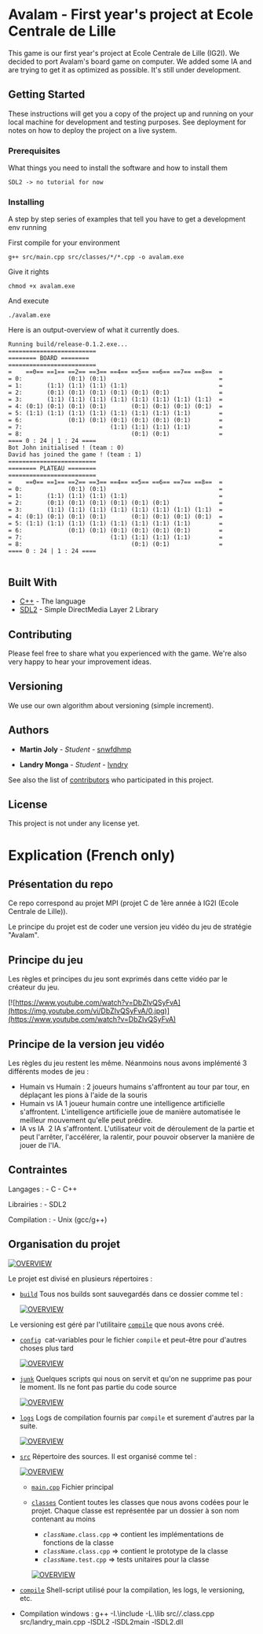 # Avalam - First year's project at Ecole Centrale de Lille

This game is our first year's project at Ecole Centrale de Lille (IG2I).
We decided to port Avalam's board game on computer.
We added some IA and are trying to get it as optimized as possible.
It's still under development.

## Getting Started

These instructions will get you a copy of the project up and running on your local machine for development and testing purposes. See deployment for notes on how to deploy the project on a live system.

### Prerequisites

What things you need to install the software and how to install them

```
SDL2 -> no tutorial for now
```

### Installing

A step by step series of examples that tell you have to get a development env running

First compile for your environment

```
g++ src/main.cpp src/classes/*/*.cpp -o avalam.exe
```

Give it rights

```
chmod +x avalam.exe
```

And execute

```
./avalam.exe
```

Here is an output-overview of what it currently does.

```
Running build/release-0.1.2.exe...
=========================
======== BOARD ========
=========================
=    ==0== ==1== ==2== ==3== ==4== ==5== ==6== ==7== ==8==  =
= 0:             (0:1) (0:1)                                =
= 1:       (1:1) (1:1) (1:1) (1:1)                          =
= 2:       (0:1) (0:1) (0:1) (0:1) (0:1) (0:1)              =
= 3:       (1:1) (1:1) (1:1) (1:1) (1:1) (1:1) (1:1) (1:1)  =
= 4: (0:1) (0:1) (0:1) (0:1)       (0:1) (0:1) (0:1) (0:1)  =
= 5: (1:1) (1:1) (1:1) (1:1) (1:1) (1:1) (1:1) (1:1)        =
= 6:             (0:1) (0:1) (0:1) (0:1) (0:1) (0:1)        =
= 7:                         (1:1) (1:1) (1:1) (1:1)        =
= 8:                               (0:1) (0:1)              =
==== 0 : 24 | 1 : 24 ====
Bot John initialised ! (team : 0)
David has joined the game ! (team : 1)
=========================
======== PLATEAU ========
=========================
=    ==0== ==1== ==2== ==3== ==4== ==5== ==6== ==7== ==8==  =
= 0:             (0:1) (0:1)                                =
= 1:       (1:1) (1:1) (1:1) (1:1)                          =
= 2:       (0:1) (0:1) (0:1) (0:1) (0:1) (0:1)              =
= 3:       (1:1) (1:1) (1:1) (1:1) (1:1) (1:1) (1:1) (1:1)  =
= 4: (0:1) (0:1) (0:1) (0:1)       (0:1) (0:1) (0:1) (0:1)  =
= 5: (1:1) (1:1) (1:1) (1:1) (1:1) (1:1) (1:1) (1:1)        =
= 6:             (0:1) (0:1) (0:1) (0:1) (0:1) (0:1)        =
= 7:                         (1:1) (1:1) (1:1) (1:1)        =
= 8:                               (0:1) (0:1)              =
==== 0 : 24 | 1 : 24 ====


```

## Built With

* [C++](http://www.cplusplus.com/) - The language
* [SDL2](https://www.libsdl.org/) - Simple DirectMedia Layer 2 Library

## Contributing

Please feel free to share what you experienced with the game.
We're also very happy to hear your improvement ideas.

## Versioning

We use our own algorithm about versioning (simple increment).

## Authors

* **Martin Joly** - *Student* - [snwfdhmp](https://github.com/snwfdhmp)

* **Landry Monga** - *Student* - [lvndry](https://github.com/lvndry)

See also the list of [contributors](https://github.com/snwfdhmp/MPI/contributors) who participated in this project.

## License

This project is not under any license yet.

# Explication (French only)

## Présentation du repo

Ce repo correspond au projet MPI (projet C de 1ère année à IG2I (Ecole Centrale de Lille)).

Le principe du projet est de coder une version jeu vidéo du jeu de stratégie "Avalam".

## Principe du jeu

Les règles et principes du jeu sont exprimés dans cette vidéo par le créateur du jeu.

[![https://www.youtube.com/watch?v=DbZIvQSyFvA](https://img.youtube.com/vi/DbZIvQSyFvA/0.jpg)](https://www.youtube.com/watch?v=DbZIvQSyFvA)

## Principe de la version jeu vidéo

Les règles du jeu restent les même. Néanmoins nous avons implémenté 3 différents modes de jeu :

- Humain vs Humain :
  2 joueurs humains s'affrontent au tour par tour, en déplaçant les pions à l'aide de la souris
- Humain vs IA
  1 joueur humain contre une intelligence artificielle s'affrontent. L'intelligence artificielle joue de manière automatisée le meilleur mouvement qu'elle peut prédire.
- IA vs IA
  2 IA s'affrontent. L'utilisateur voit de déroulement de la partie et peut l'arrêter, l'accélérer, la ralentir, pour pouvoir observer la manière de jouer de l'IA.
  
## Contraintes

Langages :
    - C
    - C++
   
Librairies :
    - SDL2
    
Compilation :
    - Unix (gcc/g++)
  
 ## Organisation du projet
 
 [![OVERVIEW](https://preview.ibb.co/c9Y7vk/Capture_d_e_cran_2017_04_28_a_19_15_17.png)](https://github.com/snwfdhmp/avalam-ai-game/)
 
Le projet est divisé en plusieurs répertoires :

- [<code>build</code>](https://github.com/snwfdhmp/avalam-ai-game/tree/master/build)
  Tous nos builds sont sauvegardés dans ce dossier comme tel :
  
  [![OVERVIEW](https://preview.ibb.co/eWkLFk/Capture_d_e_cran_2017_04_28_a_19_29_09.png)](https://github.com/snwfdhmp/avalam-ai-game/tree/master/build)
  
  Le versioning est géré par l'utilitaire [<code>compile</code>](https://github.com/snwfdhmp/avalam-ai-game/tree/master/compile) que nous avons créé.
  
- [<code>config</code>](https://github.com/snwfdhmp/avalam-ai-game/tree/master/config)
  cat-variables pour le fichier <code>compile</code> et peut-être pour d'autres choses plus tard
  
  [![OVERVIEW](https://preview.ibb.co/jsLnvk/Capture_d_e_cran_2017_04_28_a_19_28_53.png)](https://github.com/snwfdhmp/avalam-ai-game/tree/master/config)
  
- [<code>junk</code>](https://github.com/snwfdhmp/avalam-ai-game/tree/master/junk)
  Quelques scripts qui nous on servit et qu'on ne supprime pas pour le moment. Ils ne font pas partie du code source
  
  [![OVERVIEW](https://preview.ibb.co/d7e2T5/Capture_d_e_cran_2017_04_28_a_19_29_23.png)](https://github.com/snwfdhmp/avalam-ai-game/tree/master/junk)
  
- [<code>logs</code>](https://github.com/snwfdhmp/avalam-ai-game/tree/master/logs)
  Logs de compilation fournis par <code>compile</code> et surement d'autres par la suite.
  
  [![OVERVIEW](https://preview.ibb.co/dF8J1Q/Capture_d_e_cran_2017_04_28_a_19_29_40.png)](https://github.com/snwfdhmp/avalam-ai-game/tree/master/logs)
  
- [<code>src</code>](https://github.com/snwfdhmp/avalam-ai-game/tree/master/src)
  Répertoire des sources. Il est organisé comme tel :
  
  [![OVERVIEW](https://preview.ibb.co/fCQLFk/Capture_d_e_cran_2017_04_28_a_19_30_02.png)](https://github.com/snwfdhmp/avalam-ai-game/tree/master/src)
  
  - [<code>main.cpp</code>](https://github.com/snwfdhmp/avalam-ai-game/tree/master/src/main.cpp)
    Fichier principal
  - [<code>classes</code>](https://github.com/snwfdhmp/avalam-ai-game/tree/master/src/classes)
    Contient toutes les classes que nous avons codées pour le projet.
    Chaque classe est représentée par un dossier à son nom contenant au moins
      - <code>*className*.class.cpp</code> => contient les implémentations de fonctions de la classe
      - <code>*className*.class.cpp</code> => contient le prototype de la classe
      - <code>*className*.test.cpp</code> => tests unitaires pour la classe
      
    [![OVERVIEW](https://preview.ibb.co/mth0Fk/Capture_d_e_cran_2017_04_28_a_19_30_14.png)](https://github.com/snwfdhmp/avalam-ai-game/tree/master/src/classes/MovePlan)
    
- [<code>compile</code>](https://github.com/snwfdhmp/avalam-ai-game/tree/master/compile)
  Shell-script utilisé pour la compilation, les logs, le versioning, etc.

- Compilation windows : g++ -I.\include -L.\lib src/*/*.class.cpp src/landry_main.cpp -lSDL2 -lSDL2main -lSDL2.dll